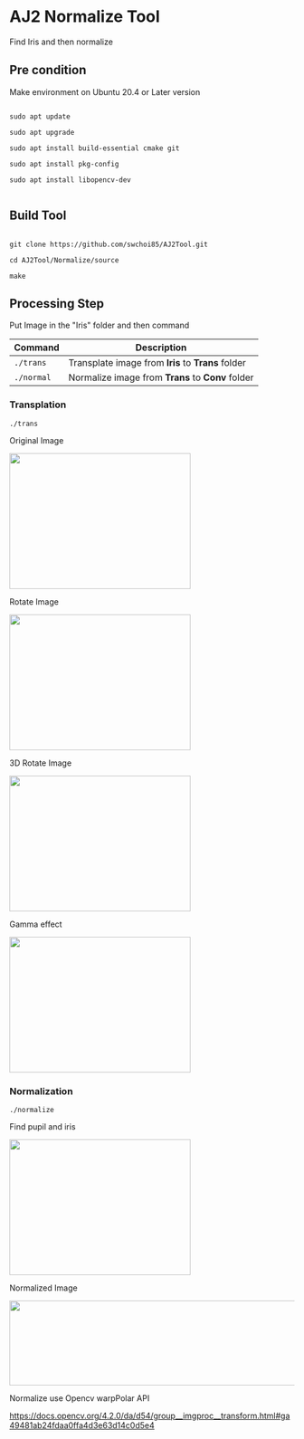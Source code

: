 # AJ2 Normalize Tool

Find Iris and then normalize

## Pre condition

Make environment on Ubuntu 20.4 or Later version

```

sudo apt update

sudo apt upgrade

sudo apt install build-essential cmake git

sudo apt install pkg-config

sudo apt install libopencv-dev


```

## Build Tool

```

git clone https://github.com/swchoi85/AJ2Tool.git

cd AJ2Tool/Normalize/source

make

```

## Processing Step

Put Image in the "Iris" folder and then command

| Command                        | Description                                           |
|--------------------------------|-------------------------------------------------------|
| `./trans`                      | Transplate image from **Iris** to **Trans** folder    |
| `./normal`                     | Normalize image from **Trans** to **Conv** folder     |


### Transplation
```
./trans

```

Original Image

<img src="https://user-images.githubusercontent.com/75821638/183318401-f5c2ed1d-6bbd-4da1-808c-e4018d41b0bc.png" width="320" height="240">

Rotate Image

<img src="https://user-images.githubusercontent.com/75821638/183318611-c0ddb1dc-2d4e-46c9-9ac4-4ad1926d06c1.png" width="320" height="240">

3D Rotate Image

<img src="https://user-images.githubusercontent.com/75821638/183318630-2b0fe87e-2669-4972-a948-ce0f4b97bf83.png" width="320" height="240">

Gamma effect

<img src="https://user-images.githubusercontent.com/75821638/183318888-747d0869-e2f2-46f9-a297-e7129406d9df.png" width="320" height="240">


### Normalization

```
./normalize

```

Find pupil and iris

<img src="https://user-images.githubusercontent.com/75821638/183318961-dc93b945-5d61-4d8b-91c3-0a8ddc6ba3f1.png" width="320" height="240">

Normalized Image

<img src="https://user-images.githubusercontent.com/75821638/183318998-06180867-986e-4307-aa3a-076b8440dd5d.png" width="600" height="150">


Normalize use Opencv warpPolar API

https://docs.opencv.org/4.2.0/da/d54/group__imgproc__transform.html#ga49481ab24fdaa0ffa4d3e63d14c0d5e4


